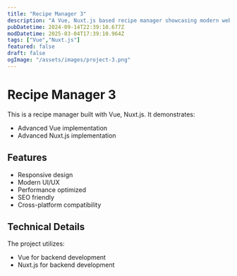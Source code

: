 ```yaml
---
title: "Recipe Manager 3"
description: "A Vue, Nuxt.js based recipe manager showcasing modern web development practices"
pubDatetime: 2024-09-14T22:39:10.677Z
modDatetime: 2025-03-04T17:39:10.964Z
tags: ["Vue","Nuxt.js"]
featured: false
draft: false
ogImage: "/assets/images/project-3.png"
---
```


# Recipe Manager 3

This is a recipe manager built with Vue, Nuxt.js. It demonstrates:

- Advanced Vue implementation
- Advanced Nuxt.js implementation

## Features

- Responsive design
- Modern UI/UX
- Performance optimized
- SEO friendly
- Cross-platform compatibility

## Technical Details

The project utilizes:

- Vue for backend development
- Nuxt.js for backend development
